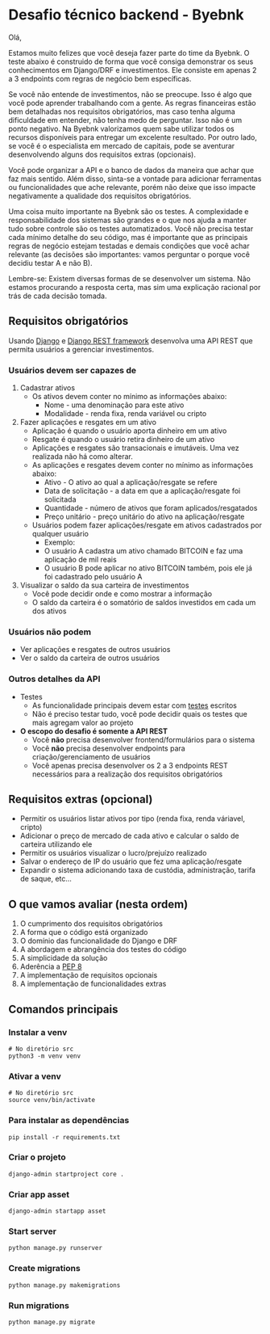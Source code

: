 # Desafio técnico backend - Byebnk

Olá,

Estamos muito felizes que você deseja fazer parte do time da Byebnk. O teste abaixo é construido de
forma que você consiga demonstrar os seus conhecimentos em Django/DRF e investimentos. Ele consiste
em apenas 2 a 3 endpoints com regras de negócio bem específicas.

Se você não entende de investimentos, não se preocupe. Isso é algo que você pode aprender trabalhando
com a gente. As regras financeiras estão bem detalhadas nos requisitos obrigatórios, mas caso tenha
alguma dificuldade em entender, não tenha medo de perguntar. Isso não é um ponto negativo. Na Byebnk
valorizamos quem sabe utilizar todos os recursos disponíveis para entregar um excelente resultado.
Por outro lado, se você é o especialista em mercado de capitais, pode se aventurar desenvolvendo
alguns dos requisitos extras (opcionais).

Você pode organizar a API e o banco de dados da maneira que achar que faz mais sentido. Além disso,
sinta-se a vontade para adicionar ferramentas ou funcionalidades que ache relevante, porém não deixe
que isso impacte negativamente a qualidade dos requisitos obrigatórios.

Uma coisa muito importante na Byebnk são os testes. A complexidade e responsabilidade dos sistemas
são grandes e o que nos ajuda a manter tudo sobre controle são os testes automatizados. Você não
precisa testar cada mínimo detalhe do seu código, mas é importante que as principais regras de
negócio estejam testadas e demais condições que você achar relevante (as decisões são importantes:
vamos perguntar o porque você decidiu testar A e não B).

Lembre-se: Existem diversas formas de se desenvolver um sistema. Não estamos procurando a resposta
certa, mas sim uma explicação racional por trás de cada decisão tomada.

## Requisitos obrigatórios

Usando [Django](https://www.djangoproject.com/) e [Django REST framework](https://www.django-rest-framework.org/)
desenvolva uma API REST que permita usuários a gerenciar investimentos.

### Usuários devem ser capazes de

1. Cadastrar ativos
   - Os ativos devem conter no mínimo as informações abaixo:
     - Nome - uma denominação para este ativo
     - Modalidade - renda fixa, renda variável ou cripto
2. Fazer aplicações e resgates em um ativo
   - Aplicação é quando o usuário aporta dinheiro em um ativo
   - Resgate é quando o usuário retira dinheiro de um ativo
   - Aplicações e resgates são transacionais e imutáveis. Uma vez realizada não há como alterar.
   - As aplicações e resgates devem conter no mínimo as informações abaixo:
     - Ativo - O ativo ao qual a aplicação/resgate se refere
     - Data de solicitação - a data em que a aplicação/resgate foi solicitada
     - Quantidade - número de ativos que foram aplicados/resgatados
     - Preço unitário - preço unitário do ativo na aplicação/resgate
   - Usuários podem fazer aplicações/resgate em ativos cadastrados por qualquer usuário
     - Exemplo:
     - O usuário A cadastra um ativo chamado BITCOIN e faz uma aplicação de mil reais
     - O usuário B pode aplicar no ativo BITCOIN também, pois ele já foi cadastrado pelo usuário A
3. Visualizar o saldo da sua carteira de investimentos
   - Você pode decidir onde e como mostrar a informação
   - O saldo da carteira é o somatório de saldos investidos em cada um dos ativos

### Usuários não podem

- Ver aplicações e resgates de outros usuários
- Ver o saldo da carteira de outros usuários

### Outros detalhes da API

- Testes
  - As funcionalidade principais devem estar com [testes](https://docs.djangoproject.com/en/3.1/topics/testing/) escritos
  - Não é preciso testar tudo, você pode decidir quais os testes que mais agregam valor ao projeto
- **O escopo do desafio é somente a API REST**
  - Você **não** precisa desenvolver frontend/formulários para o sistema
  - Você **não** precisa desenvolver endpoints para criação/gerenciamento de usuários
  - Você apenas precisa desenvolver os 2 a 3 endpoints REST necessários para a realização dos requisitos obrigatórios

## Requisitos extras (opcional)

- Permitir os usuários listar ativos por tipo (renda fixa, renda váriavel, cripto)
- Adicionar o preço de mercado de cada ativo e calcular o saldo de carteira utilizando ele
- Permitir os usuários visualizar o lucro/prejuízo realizado
- Salvar o endereço de IP do usuário que fez uma aplicação/resgate
- Expandir o sistema adicionando taxa de custódia, administração, tarifa de saque, etc...

## O que vamos avaliar (nesta ordem)

1. O cumprimento dos requisitos obrigatórios
2. A forma que o código está organizado
3. O domínio das funcionalidade do Django e DRF
4. A abordagem e abrangência dos testes do código
5. A simplicidade da solução
6. Aderência a [PEP 8](https://duckduckgo.com/?q=pep8)
7. A implementação de requisitos opcionais
8. A implementação de funcionalidades extras

## Comandos principais

### Instalar a venv

```
# No diretório src
python3 -m venv venv
```

### Ativar a venv

```
# No diretório src
source venv/bin/activate
```

### Para instalar as dependências

```
pip install -r requirements.txt
```

### Criar o projeto

```
django-admin startproject core .
```

### Criar app asset

```
django-admin startapp asset
```

### Start server

```
python manage.py runserver
```

### Create migrations

```
python manage.py makemigrations
```

### Run migrations

```
python manage.py migrate
```
